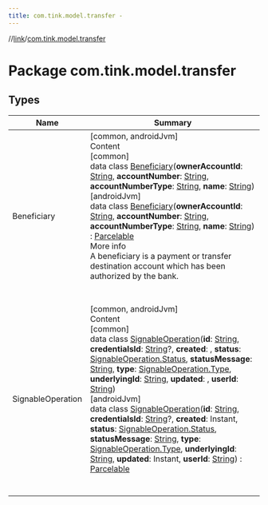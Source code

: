 ```yaml
---
title: com.tink.model.transfer -
---
```

//[link](../index.md)/[com.tink.model.transfer](index.md)



# Package com.tink.model.transfer  


## Types  
  
|  Name|  Summary| 
|---|---|
| <a name="com.tink.model.transfer/Beneficiary///PointingToDeclaration/"></a>Beneficiary| <a name="com.tink.model.transfer/Beneficiary///PointingToDeclaration/"></a>[common, androidJvm]  <br>Content  <br>[common]  <br>data class [Beneficiary]([common]-beneficiary/index.md)(**ownerAccountId**: [String](https://kotlinlang.org/api/latest/jvm/stdlib/kotlin/-string/index.html), **accountNumber**: [String](https://kotlinlang.org/api/latest/jvm/stdlib/kotlin/-string/index.html), **accountNumberType**: [String](https://kotlinlang.org/api/latest/jvm/stdlib/kotlin/-string/index.html), **name**: [String](https://kotlinlang.org/api/latest/jvm/stdlib/kotlin/-string/index.html))  <br>[androidJvm]  <br>data class [Beneficiary]([android-jvm]-beneficiary/index.md)(**ownerAccountId**: [String](https://kotlinlang.org/api/latest/jvm/stdlib/kotlin/-string/index.html), **accountNumber**: [String](https://kotlinlang.org/api/latest/jvm/stdlib/kotlin/-string/index.html), **accountNumberType**: [String](https://kotlinlang.org/api/latest/jvm/stdlib/kotlin/-string/index.html), **name**: [String](https://kotlinlang.org/api/latest/jvm/stdlib/kotlin/-string/index.html)) : [Parcelable](https://developer.android.com/reference/kotlin/android/os/Parcelable.html)  <br>More info  <br>A beneficiary is a payment or transfer destination account which has been authorized by the bank.  <br><br><br>
| <a name="com.tink.model.transfer/SignableOperation///PointingToDeclaration/"></a>SignableOperation| <a name="com.tink.model.transfer/SignableOperation///PointingToDeclaration/"></a>[common, androidJvm]  <br>Content  <br>[common]  <br>data class [SignableOperation]([common]-signable-operation/index.md)(**id**: [String](https://kotlinlang.org/api/latest/jvm/stdlib/kotlin/-string/index.html), **credentialsId**: [String](https://kotlinlang.org/api/latest/jvm/stdlib/kotlin/-string/index.html)?, **created**: <ERROR CLASS>, **status**: [SignableOperation.Status]([common]-signable-operation/-status/index.md), **statusMessage**: [String](https://kotlinlang.org/api/latest/jvm/stdlib/kotlin/-string/index.html), **type**: [SignableOperation.Type]([common]-signable-operation/-type/index.md), **underlyingId**: [String](https://kotlinlang.org/api/latest/jvm/stdlib/kotlin/-string/index.html), **updated**: <ERROR CLASS>, **userId**: [String](https://kotlinlang.org/api/latest/jvm/stdlib/kotlin/-string/index.html))  <br>[androidJvm]  <br>data class [SignableOperation]([android-jvm]-signable-operation/index.md)(**id**: [String](https://kotlinlang.org/api/latest/jvm/stdlib/kotlin/-string/index.html), **credentialsId**: [String](https://kotlinlang.org/api/latest/jvm/stdlib/kotlin/-string/index.html)?, **created**: Instant, **status**: [SignableOperation.Status]([android-jvm]-signable-operation/-status/index.md), **statusMessage**: [String](https://kotlinlang.org/api/latest/jvm/stdlib/kotlin/-string/index.html), **type**: [SignableOperation.Type]([android-jvm]-signable-operation/-type/index.md), **underlyingId**: [String](https://kotlinlang.org/api/latest/jvm/stdlib/kotlin/-string/index.html), **updated**: Instant, **userId**: [String](https://kotlinlang.org/api/latest/jvm/stdlib/kotlin/-string/index.html)) : [Parcelable](https://developer.android.com/reference/kotlin/android/os/Parcelable.html)  <br><br><br>

